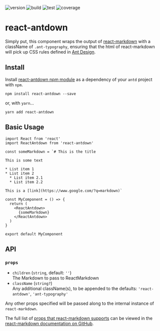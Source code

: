 ![version](https://img.shields.io/npm/v/react-antdown)
![build](https://github.com/DwayneAnderson/react-antdown/actions/workflows/build.yml/badge.svg)
![test](https://github.com/DwayneAnderson/react-antdown/actions/workflows/test.yml/badge.svg)
![coverage](https://img.shields.io/codecov/c/github/dwayneanderson/react-andown/main)

# react-antdown

Simply put, this component wraps the output of
[react-markdown](https://www.npmjs.com/package/react-markdown) with a
className of `.ant-typography`, ensuring that the html of react-markdown
will pick up CSS rules defined in [Ant Design](https://ant.design/).

## Install

Install [react-antdown npm module](https://www.npmjs.com/package/react-antdown) as a dependency of your `antd` project with `npm`.
```
npm install react-antdown --save
```
or, with `yarn`...
```
yarn add react-antdown
```

## Basic Usage

```
import React from 'react'
import ReactAntdown from 'react-antdown'

const someMarkdown = `# This is the title

This is some text

* List item 1
* List item 2
  * List item 2.1
  * List item 2.2

This is a [link](https://www.google.com/?q=markdown)`

const MyComponent = () => {
  return (
    <ReactAntdown>
      {someMarkdown}
    </ReactAntdown>
  )
}

export default MyComponent
```

## API
### `props`

*   `children` (`string`, default: `''`)\
    The Markdown to pass to ReactMarkdown
*   `className` (`string?`)\
    Any additional className(s), to be appended to the defaults: `'react-antdown'`, `'ant-typography'`

Any other props specified will be passed along to the internal instance of `react-markdown`.

The full list of [props that react-markdown supports](https://github.com/remarkjs/react-markdown) can be
viewed in the [react-markdown documentation on GitHub](https://github.com/remarkjs/react-markdown).
